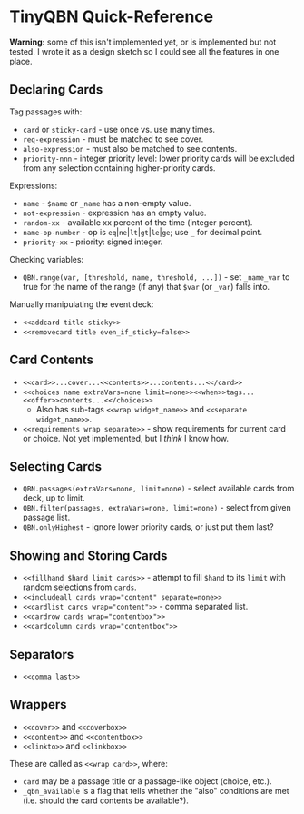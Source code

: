 TinyQBN Quick-Reference
=======================

**Warning:** some of this isn't implemented yet, or is implemented but not tested. I wrote it as a design sketch so I could see all the features in one place.

Declaring Cards
---------------

Tag passages with:

* `card` or `sticky-card` - use once vs. use many times.
* `req-expression` - must be matched to see cover.
* `also-expression` - must also be matched to see contents.
* `priority-nnn` - integer priority level: lower priority cards will be excluded from any selection containing higher-priority cards.

Expressions:

* `name` - `$name` or `_name` has a non-empty value.
* `not-expression` - expression has an empty value.
* `random-xx` - available xx percent of the time (integer percent).
* `name-op-number` - op is `eq`|`ne`|`lt`|`gt`|`le`|`ge`; use `_` for decimal point. 
* `priority-xx` - priority: signed integer.

Checking variables:

* `QBN.range(var, [threshold, name, threshold, ...])` - set `_name_var` to true for the name of the range (if any) that `$var` (or `_var`) falls into.

Manually manipulating the event deck:

* `<<addcard title sticky>>`
* `<<removecard title even_if_sticky=false>>`

Card Contents
-------------

* `<<card>>...cover...<<contents>>...contents...<</card>>`
* `<<choices name extraVars=none limit=none>><<when>>tags...<<offer>>contents...<</choices>>`
  * Also has sub-tags `<<wrap widget_name>>` and `<<separate widget_name>>`.
* `<<requirements wrap separate>>` - show requirements for current card or choice. Not yet implemented, but I *think* I know how.

Selecting Cards
---------------

* `QBN.passages(extraVars=none, limit=none)` - select available cards from deck, up to limit.
* `QBN.filter(passages, extraVars=none, limit=none)` - select from given passage list.
* `QBN.onlyHighest` - ignore lower priority cards, or just put them last?


Showing and Storing Cards
-------------------------

* `<<fillhand $hand limit cards>>` - attempt to fill `$hand` to its `limit` with random selections from `cards`.
* `<<includeall cards wrap="content" separate=none>>`
* `<<cardlist cards wrap="content">>` - comma separated list.
* `<<cardrow cards wrap="contentbox">>`
* `<<cardcolumn cards wrap="contentbox">>`

Separators
----------

* `<<comma last>>`

Wrappers
--------

* `<<cover>>` and `<<coverbox>>`
* `<<content>>` and `<<contentbox>>`
* `<<linkto>>` and `<<linkbox>>`

These are called as `<<wrap card>>`, where:

* `card` may be a passage title or a passage-like object (choice, etc.).
* `_qbn_available` is a flag that tells whether the "also" conditions are met (i.e. should the card contents be available?).

